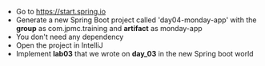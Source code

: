* Go to https://start.spring.io
* Generate a new Spring Boot project called 'day04-monday-app' with the __group__ as com.jpmc.training and __artifact__ as monday-app
* You don't need any dependency 
* Open the project in IntelliJ
* Implement __lab03__ that we wrote on __day_03__ in the new Spring boot world